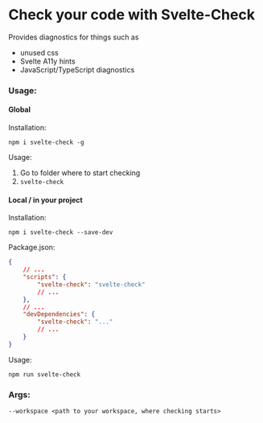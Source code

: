 # Check your code with Svelte-Check

Provides diagnostics for things such as

-   unused css
-   Svelte A11y hints
-   JavaScript/TypeScript diagnostics

### Usage:

#### Global

Installation:

`npm i svelte-check -g`

Usage:

1. Go to folder where to start checking
2. `svelte-check`

#### Local / in your project

Installation:

`npm i svelte-check --save-dev`

Package.json:

```json
{
    // ...
    "scripts": {
        "svelte-check": "svelte-check"
        // ...
    },
    // ...
    "devDependencies": {
        "svelte-check": "..."
        // ...
    }
}
```

Usage:

`npm run svelte-check`

### Args:

`--workspace <path to your workspace, where checking starts>`
